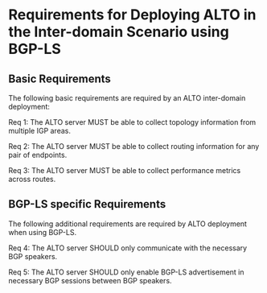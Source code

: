 # Requirements for Deploying ALTO in the Inter-domain Scenario using BGP-LS

## Basic Requirements

The following basic requirements are required by an ALTO inter-domain deployment:

Req 1: The ALTO server MUST be able to collect topology information from
multiple IGP areas.

Req 2: The ALTO server MUST be able to collect routing information for any pair of endpoints.

Req 3: The ALTO server MUST be able to collect performance metrics across routes.

## BGP-LS specific Requirements

The following additional requirements are required by ALTO deployment when using BGP-LS.

Req 4: The ALTO server SHOULD only communicate with the necessary BGP speakers.

Req 5: The ALTO server SHOULD only enable BGP-LS advertisement in necessary BGP sessions between BGP speakers.